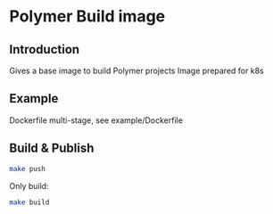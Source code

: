 # Polymer Build image

## Introduction

Gives a base image to build Polymer projects
Image prepared for k8s

## Example

Dockerfile multi-stage, see example/Dockerfile

## Build & Publish

```sh
make push
```

Only build:

```bash
make build
```
